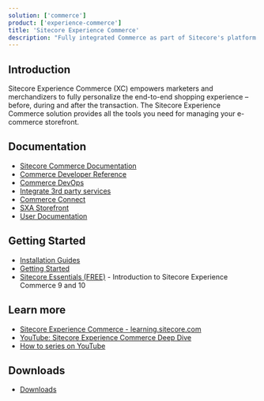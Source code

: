 ```yaml
---
solution: ['commerce']
product: ['experience-commerce']
title: 'Sitecore Experience Commerce'
description: "Fully integrated Commerce as part of Sitecore's platform DXP"
---
```


## Introduction

Sitecore Experience Commerce (XC) empowers marketers and merchandizers to fully personalize the end-to-end shopping experience – before, during and after the transaction. The Sitecore Experience Commerce solution provides all the tools you need for managing your e-commerce storefront.

## Documentation

- [Sitecore Commerce Documentation](https://doc.sitecore.com/xp/en/developers/103/xc)
- [Commerce Developer Reference](https://doc.sitecore.com/xp/en/developers/101/sitecore-experience-commerce/en/commerce-developer-reference.html)
- [Commerce DevOps](https://doc.sitecore.com/xp/en/developers/101/sitecore-experience-commerce/en/commerce-devops.html)
- [Integrate 3rd party services](https://doc.sitecore.com/xp/en/developers/101/sitecore-experience-commerce/en/commerce-integration.html)
- [Commerce Connect](https://doc.sitecore.com/xp/en/developers/101/sitecore-experience-commerce/en/commerce-connect.html)
- [SXA Storefront](https://doc.sitecore.com/xp/en/developers/101/sitecore-experience-commerce/en/sxa-storefront.html)
- [User Documentation](https://doc.sitecore.com/users/101/sitecore-experience-commerce/en/introduction-to-sitecore-experience-commerce.html)

## Getting Started

- [Installation Guides](/downloads/Sitecore_Commerce/101/Sitecore_Experience_Commerce_101)
- [Getting Started](https://doc.sitecore.com/xp/en/developers/101/sitecore-experience-commerce/getting-started-with-development.html)
- [Sitecore Essentials (FREE)](https://learning.sitecore.com/pathway/sitecore-essentials) - Introduction to Sitecore Experience Commerce 9 and 10

## Learn more

- [Sitecore Experience Commerce - learning.sitecore.com](https://learning.sitecore.com/pathway/sitecore-experience-commerce)
- [YouTube: Sitecore Experience Commerce Deep Dive](https://www.youtube.com/watch?v=T0cn3yBbRro&list=PL1jJVFm_lGny-vqNPTv3VdBA_o31-Tq94)
- [How to series on YouTube](https://www.youtube.com/watch?v=aWeC7SXNifw&list=PL1jJVFm_lGnwa9R0XqeGrhmNj1AHbAnE9)

## Downloads

- [Downloads](downloads/Sitecore_Commerce)
